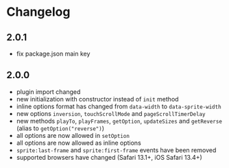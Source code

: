 # Changelog
## 2.0.1
- fix package.json main key
## 2.0.0
- plugin import changed
- new initialization with constructor instead of ```init``` method  
- inline options format has changed from ```data-width``` to ```data-sprite-width```
- new options ```inversion```, ```touchScrollMode``` and ```pageScrollTimerDelay```
- new methods ```playTo```, ```playFrames```, ```getOption```, ```updateSizes``` and 
  ```getReverse``` (alias to ```getOption("reverse")```)
- all options are now allowed in ```setOption```
- all options are now allowed as inline options
- ```sprite:last-frame``` and ```sprite:first-frame``` events have been removed
- supported browsers have changed (Safari 13.1+, iOS Safari 13.4+)

